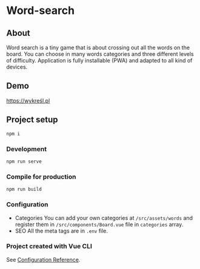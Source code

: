 # Word-search

## About
Word search is a tiny game that is about crossing out all the words on the board. You can choose in many words categories and three different levels of difficulty. Application is fully installable (PWA) and adapted to all kind of devices.

## Demo
https://wykreśl.pl

## Project setup
```
npm i
```

### Development
```
npm run serve
```

### Compile for production
```
npm run build
```

### Configuration
* Categories
You can add your own categories at `/src/assets/words` and register them in `/src/components/Board.vue` file in `categories` array.
* SEO
All the meta tags are in `.env` file.

### Project created with Vue CLI
See [Configuration Reference](https://cli.vuejs.org/config/).
